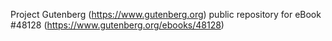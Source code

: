 Project Gutenberg (https://www.gutenberg.org) public repository for eBook #48128 (https://www.gutenberg.org/ebooks/48128)
